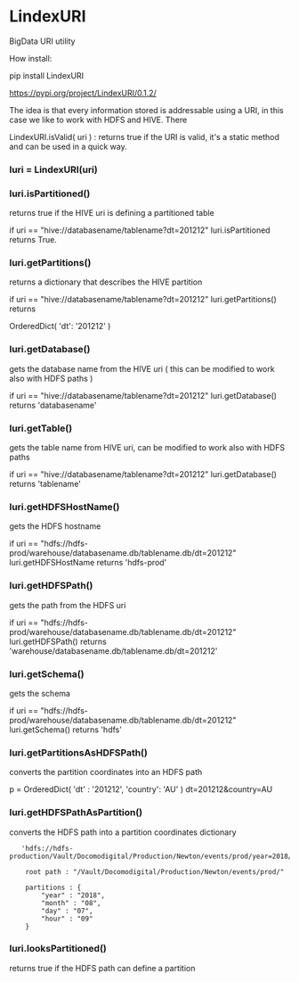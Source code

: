 # LindexURI
BigData URI utility

How install: 

pip install LindexURI

https://pypi.org/project/LindexURI/0.1.2/ 

The idea is that every information stored is addressable using a URI, in this case we like to work with HDFS and HIVE. There

LindexURI.isValid( uri ) : returns true if the URI is valid, it's a static method and can be used in a quick way.

### luri = LindexURI(uri) 
### luri.isPartitioned()
returns true if the HIVE uri is defining a partitioned table

if uri == "hive://databasename/tablename?dt=201212" luri.isPartitioned returns True.

### luri.getPartitions() 
returns a dictionary that describes the HIVE partition

if uri == "hive://databasename/tablename?dt=201212" luri.getPartitions() returns

OrderedDict( 'dt': '201212' ) 

### luri.getDatabase()
gets the database name from the HIVE uri ( this can be modified to work also with HDFS paths )

if uri == "hive://databasename/tablename?dt=201212" luri.getDatabase() returns 'databasename'

### luri.getTable()
gets the table name from HIVE uri, can be modified to work also with HDFS paths

if uri == "hive://databasename/tablename?dt=201212" luri.getDatabase() returns 'tablename'

### luri.getHDFSHostName()
gets the HDFS hostname 

if uri == "hdfs://hdfs-prod/warehouse/databasename.db/tablename.db/dt=201212" luri.getHDFSHostName returns 'hdfs-prod'

### luri.getHDFSPath()
gets the path from the HDFS uri 

if uri == "hdfs://hdfs-prod/warehouse/databasename.db/tablename.db/dt=201212" luri.getHDFSPath() returns 'warehouse/databasename.db/tablename.db/dt=201212'

### luri.getSchema()
gets the schema 

if uri == "hdfs://hdfs-prod/warehouse/databasename.db/tablename.db/dt=201212" luri.getSchema() returns 'hdfs'

### luri.getPartitionsAsHDFSPath()
converts the partition coordinates into an HDFS path

p = OrderedDict( 'dt' : '201212', 'country': 'AU' ) 
dt=201212&country=AU

### luri.getHDFSPathAsPartition()
converts the HDFS path into a partition coordinates dictionary

       'hdfs://hdfs-production/Vault/Docomodigital/Production/Newton/events/prod/year=2018/month=08/day=07/hour=09'

        root path : "/Vault/Docomodigital/Production/Newton/events/prod/"

        partitions : {
            "year" : "2018",
            "month" : "08",
            "day" : "07",
            "hour" : "09"
        }
        


### luri.looksPartitioned()
returns true if the HDFS path can define a partition

